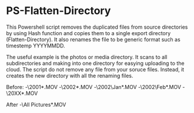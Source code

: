 # PS-Flatten-Directory

This Powershell script removes the duplicated files from source directories by using Hash function and copies them to a single export directory (Flatten-Directory). It also renames the file to be generic format such as timestemp YYYYMMDD. 

The useful example is the photos or media directory. It scans to all subdirectories and making into one directory for easying uploading to the cloud. The script do not remove any file from your soruce files. Instead, it creates the new directory with all the renaming files.

Before:
-\2001\*.MOV
-\2002\*.MOV
-\2002\Jan\*.MOV
-\2002\Feb\*.MOV
-\20XX\*.MOV

After
-\All Pictures\*.MOV
